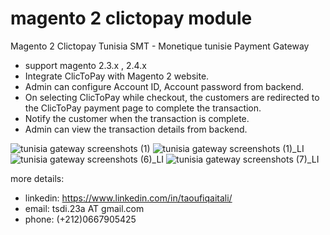 # magento 2 clictopay module
Magento 2 Clictopay Tunisia SMT - Monetique tunisie Payment Gateway
 - support magento 2.3.x , 2.4.x
 - Integrate ClicToPay with Magento 2 website.
 - Admin can configure  Account ID, Account password from backend.
 - On selecting ClicToPay while checkout, the customers are redirected to the ClicToPay payment page to complete the transaction.
 - Notify the customer when the transaction is complete.
 - Admin can view the transaction details from backend.

![tunisia gateway screenshots (1)](https://user-images.githubusercontent.com/22837086/211322693-37d40446-880a-463e-bd27-8e223de423f5.jpg)
![tunisia gateway screenshots (1)_LI](https://user-images.githubusercontent.com/22837086/211322700-6596627c-acbc-4540-89c9-85826270ea4d.jpg)
![tunisia gateway screenshots (6)_LI](https://user-images.githubusercontent.com/22837086/211322702-98fd935b-9fc6-45c1-913f-a88402036b10.jpg)
![tunisia gateway screenshots (7)_LI](https://user-images.githubusercontent.com/22837086/211322703-0f1de811-1790-442d-b550-4247bca13651.jpg)

more details:
 - linkedin: https://www.linkedin.com/in/taoufiqaitali/
 - email: tsdi.23a AT gmail.com
 - phone: (+212)0667905425
